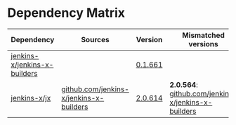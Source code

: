 # Dependency Matrix

Dependency | Sources | Version | Mismatched versions
---------- | ------- | ------- | -------------------
[jenkins-x/jenkins-x-builders](https://github.com/jenkins-x/jenkins-x-builders.git) |  | [0.1.661]() | 
[jenkins-x/jx](https://github.com/jenkins-x/jx.git) | [github.com/jenkins-x/jenkins-x-builders](https://github.com/jenkins-x/jenkins-x-builders) | [2.0.614](https://github.com/jenkins-x/jx/releases/tag/v2.0.614) | **2.0.564**: [github.com/jenkins-x/jenkins-x-builders](https://github.com/jenkins-x/jenkins-x-builders)
